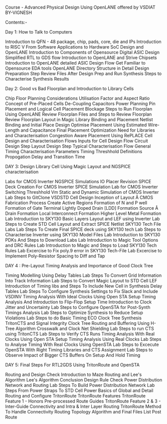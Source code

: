 Course - Advanced Physical Design Using OpenLANE offered by VSDIAT
BY-VIGNESH

Contents:-

Day 1: How to Talk to Computers

Introduction to QFN - 48 package, chip, pads, core, die and IPs
Introduction to RISC V
From Software Applications to Hardware
SoC Design and OpenLANE
Introduction to Components of Opensource Digital ASIC Design
Simplified RTL to GDS flow
Introduction to OpenLANE and Strive Chipsets
Introduction to OpenLANE detailed ASIC Design Flow
Get Familiar to Opensource EDA tools
OpenLANE Directory Structure in Detail
Design Preparation Step
Review Files After Design Prep and Run Synthesis
Steps to Characterise Synthesis Results


Day 2: Good vs Bad Floorplan and Introduction to Library Cells

Chip Floor Planning Considerations
Utilisation Factor and Aspect Ratio
Concept of Pre-Placed Cells
De-Coupling Capacitors
Power Planning
Pin Placement and Logical Cell Placement Blockage
Steps to Run Floorplan Using OpenLANE
Review Floorplan Files and Steps to Review Floorplan
Review Floorplan Layout in Magic
Library Binding and Placement
Netlist Binding and Initial Place Design
Optimise Placement Using Estimated Wire-Length and Capacitance
Final Placement Optimization
Need for Libraries and Characterisation
Congestion Aware Placement Using RePLACE
Cell Design and Characterisation Flows
Inputs for Cell Design Flow
Circuit Design Step
Layout Design Step
Typical Characterisation Flow
General Timing Characterisation Parameters
Timing Threshhold Definitions
Propogation Delay and Transition Time

DAY 3: Design Library Cell Using Magic Layout and NGSPICE characterisation

Labs for CMOS Inverter NGSPICE Simulations
IO Placer Revision
SPICE Deck Creation For CMOS Inverter
SPICE Simulation Lab for CMOS Inverter
Switching Threshhold Vm
Static and Dynamic Simulation of CMOS Inverter
Lab Steps to GitClone VSDSTD Cell Design
Inception of Layout Â CMOS Fabrication Process
Create Active Regions
Formation of N and P well
Formation of Gate Terminal
Lightly Doped Drain [LDD] Formation
Source Â Drain Formation
Local Interconnect Formation
Higher Level Metal Formation
Lab Introduction to SKY130 Basic Layers Layout and LEF using Inverter
Lab Steps to Create STD Cell Layout and Extract SPICE Netlist
SKY130 Tech File Labs
Lab Steps To Create Final SPICE deck using SKY130 tech
Lab Steps to Characterise Inverter using SKY130 Model Files
Lab Introduction to SKY130 PDKs And Steps to Download Labs
Lab Introduction to Magic Tool Options and DRC Rules
Lab Introduction to Magic and Steps to Load SKY130 Tech Rules
Lab Excercise to Fix poly.9 error in SKY130 Tech-File
Lab Excercise to Implement Poly-Resistor Spacing to Diff and Tap

DAY 4 : Pre-Layout Timing Analysis and Importance of Good Clock Tree

Timing Modelling Using Delay Tables
Lab Steps To Convert Grid Information Into Track Information
Lab Steps to Convert Magic Layout to STD Cell LEF
Introduction of Timing libs and Steps To Include New Cell in Synthesis
Delay Tables
Lab Steps To Configure Synthesis Settings to Fix Slack and Include VSDINV
Timing Analysis With Ideal Clocks Using Open STA
Setup Timing Analysis And Introduction to Flip-Flop Setup Time
Introduction to Clock Jitter and Uncertainty
Lab Steps to Configure OpenSTA for Post-Synth Timings Analysis
Lab Steps to Optimize Synthesis to Reduce Setup Violations
Lab Steps to do Basic Timing ECO
Clock Tree Synthesis TritonCTS and Signal Integrity
Clock Tree Routing and Buffering Using H-Tree Algorithm
Crosswalk and Clock Net Shielding
Lab Steps to run CTS using TritonCTS
Lab Steps to Verify CTS Runs
Timing Analysis With Real Clocks Using Open STA
Setup Timing Analysis Using Real Clocks
Lab Steps to Analyse Timing With Real Clocks Using OpenSTA
Lab Steps to Excecute OpenSTA With Right Timing Libraries and CTS Assignment
Lab Steps to Observe Impact of Bigger CTS Buffers On Setup And Hold Timing

DAY 5: Final Steps For RTL2GDS Using TritonRoute and OpenSTA

Routing and Design Check
Introduction to Maze Routing and Lee's Algorithm
Lee's Algorithm Conclusion
Design Rule Check
Power Distribution Network and Routing
Lab Steps To Build Power Distribution Network
Lab Steps From Power Straps To STD Cell Power
Basics of Global and Detail Routing and Configure TritonRoute
TritonRoute Features
TritonRoute Feature 1 - Honors Pre-processed Route Guides
TritonRoute Feature 2 & 3 - Inter-Guide Connectivity and Intra & Inter Layer Routing
TritonRoute Method To Handle Connectivity
Routing Topology Algorithm and Final Files List Post Route
